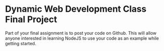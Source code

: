 # Dynamic Web Development Class Final Project

Part of your final assignment is to post your code on Github. This will allow anyone interested in learning NodeJS to use your code as an example while getting started.

